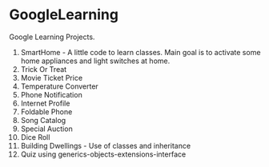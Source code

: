 # GoogleLearning
Google Learning Projects. 

1. SmartHome - A little code to learn classes. Main goal is to activate some home appliances and light switches at home.
2. Trick Or Treat
3. Movie Ticket Price
4. Temperature Converter
5. Phone Notification
6. Internet Profile
7. Foldable Phone
8. Song Catalog
9. Special Auction
10. Dice Roll
11. Building Dwellings - Use of classes and inheritance
12. Quiz using generics-objects-extensions-interface
